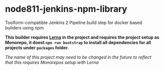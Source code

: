 # node811-jenkins-npm-library
Toolform-compatible Jenkins 2 Pipeline build step for docker based builders using npm

**This builder requires [Lerna](https://github.com/lerna/lerna) in the project and requires the project setup as Monorepo, it doest `npm run bootstrap` to install all dependencies for all projects under `packages` folder.**

*The name of this project may need to be changed in the future to reflect that this requires Monorepos setup with Lerna*

